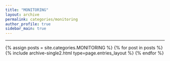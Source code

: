 ```yaml
---
title: "MONITORING"
layout: archive
permalink: categories/monitoring
author_profile: true
sidebar_main: true
---
```


<!-- 공백이 포함되어 있는 카테고리 이름의 경우 site.categories['a b c'] 이런식으로! -->

***

{% assign posts = site.categories.MONITORING %}
{% for post in posts %} {% include archive-single2.html type=page.entries_layout %} {% endfor %}
